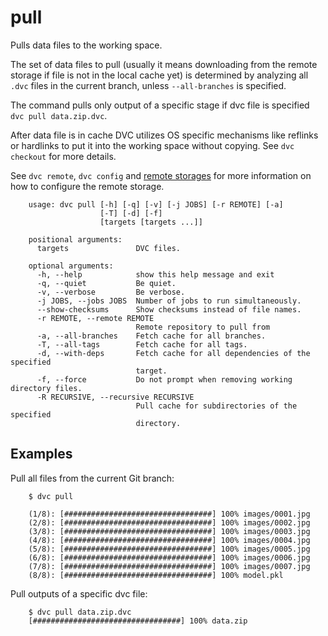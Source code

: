 # pull

Pulls data files to the working space.

The set of data files to pull (usually it means downloading from the remote
storage if file is not in the local cache yet) is determined by analyzing all
`.dvc` files in the current branch, unless `--all-branches` is specified.

The command pulls only output of a specific stage if dvc file is specified `dvc pull data.zip.dvc`.

After data file is in cache DVC utilizes OS specific mechanisms like reflinks or
hardlinks to put it into the working space without copying. See `dvc checkout`
for more details.

See `dvc remote`, `dvc config` and
[remote storages](https://dvc.org/doc/get-started/configure)
for more information on how to configure the remote storage.

```usage
    usage: dvc pull [-h] [-q] [-v] [-j JOBS] [-r REMOTE] [-a]
                    [-T] [-d] [-f]
                    [targets [targets ...]]

    positional arguments:
      targets               DVC files.

    optional arguments:
      -h, --help            show this help message and exit
      -q, --quiet           Be quiet.
      -v, --verbose         Be verbose.
      -j JOBS, --jobs JOBS  Number of jobs to run simultaneously.
      --show-checksums      Show checksums instead of file names.
      -r REMOTE, --remote REMOTE
                            Remote repository to pull from
      -a, --all-branches    Fetch cache for all branches.
      -T, --all-tags        Fetch cache for all tags.
      -d, --with-deps       Fetch cache for all dependencies of the specified
                            target.
      -f, --force           Do not prompt when removing working directory files.
      -R RECURSIVE, --recursive RECURSIVE
                            Pull cache for subdirectories of the specified
                            directory.
```

## Examples

Pull all files from the current Git branch:

```dvc
    $ dvc pull

    (1/8): [#################################] 100% images/0001.jpg
    (2/8): [#################################] 100% images/0002.jpg
    (3/8): [#################################] 100% images/0003.jpg
    (4/8): [#################################] 100% images/0004.jpg
    (5/8): [#################################] 100% images/0005.jpg
    (6/8): [#################################] 100% images/0006.jpg
    (7/8): [#################################] 100% images/0007.jpg
    (8/8): [#################################] 100% model.pkl
```

Pull outputs of a specific dvc file:
```dvc
    $ dvc pull data.zip.dvc
    [#################################] 100% data.zip
```
